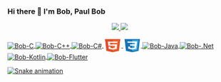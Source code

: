 ### Hi there 👋 I'm Bob, Paul Bob

 <div align="center">
  <a href="https://github.com/Paul-Bob">
  <img height="180em" src="https://github-readme-stats.vercel.app/api?username=Paul-Bob&show_icons=true&theme=dracula&include_all_commits=true&count_private=true"/>
  <img height="180em" src="https://github-readme-stats.vercel.app/api/top-langs/?username=Paul-Bob&layout=compact&langs_count=7&theme=dracula"/>
</div>
  
  <div style="display: inline_block"><br>
  <img align="center" alt="Bob-C" height="30" width="50" src="https://img.shields.io/badge/C-00599C?style=for-the-badge&logo=c&logoColor=white">
  <img align="center" alt="Bob-C++" height="30" width="60" src="https://img.shields.io/badge/C%2B%2B-00599C?style=for-the-badge&logo=c%2B%2B&logoColor=white">
  <img align="center" alt="Bob-C#" height="30" width="60" src="https://img.shields.io/badge/C%23-239120?style=for-the-badge&logo=c-sharp&logoColor=white">
  <img align="center" alt="Bob-HTML" height="30" width="40" src="https://raw.githubusercontent.com/devicons/devicon/master/icons/html5/html5-original.svg">
  <img align="center" alt="Bob-CSS" height="30" width="40" src="https://raw.githubusercontent.com/devicons/devicon/master/icons/css3/css3-original.svg">
  <img align="center" alt="Bob-Java" height="30" width="65" src="https://img.shields.io/badge/Java-ED8B00?style=for-the-badge&logo=java&logoColor=white">
  <img align="center" alt="Bob-.Net" height="30" width="65" src="https://img.shields.io/badge/.NET-5C2D91?style=for-the-badge&logo=.net&logoColor=white">
  <img align="center" alt="Bob-Kotlin" height="30" width="75" src="https://img.shields.io/badge/Kotlin-0095D5?&style=for-the-badge&logo=kotlin&logoColor=white">
  <img align="center" alt="Bob-Flutter" height="30" width="75" src="https://img.shields.io/badge/Flutter-02569B?style=for-the-badge&logo=flutter&logoColor=white">
</div>
  
![Snake animation](https://github.com/Paul-Bob/Paul-Bob/blob/output/github-contribution-grid-snake.svg)
